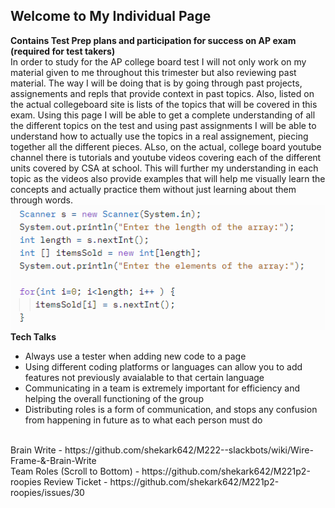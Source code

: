 ## Welcome to My Individual Page

**Contains Test Prep plans and participation for success on AP exam (required for test takers)**
<br>
In order to study for the AP college board test I will not only work on my material given to me throughout this trimester but also reviewing past material. The way I will be doing that is by going through past projects, assignements and repls that provide context in past topics. Also, listed on the actual collegeboard site is lists of the topics that will be covered in this exam. Using this page I will be able to get a complete understanding of all the different topics on the test and using past assignments I will be able to understand how to actually use the topics in a real assignement, piecing together all the different pieces. ALso, on the actual, college board youtube channel there is tutorials and youtube videos covering each of the different units covered by CSA at school. This will further my understanding in each topic as the videos also provide examples that will help me visually learn the concepts and actually practice them without just learning about them through words.
![money](https://github.com/lucap2527/lucasus/blob/gh-pages/Screenshot%202022-03-14%20095806.png)
<br>
**Tech Talks**
<br>
 - Always use a tester when adding new code to a page
 - Using different coding platforms or languages can allow you to add features not previously avaialable to that certain language
 - Communicating in a team is extremely important for efficiency and helping the overall functioning of the group
 - Distributing roles is a form of communication, and stops any confusion from happening in future as to what each person must do
<br>
Brain Write - https://github.com/shekark642/M222--slackbots/wiki/Wire-Frame-&-Brain-Write
<br>
Team Roles (Scroll to Bottom) - https://github.com/shekark642/M221p2-roopies
Review Ticket - https://github.com/shekark642/M221p2-roopies/issues/30
